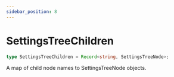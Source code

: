 ```yaml
---
sidebar_position: 8
---
```


# SettingsTreeChildren

```typescript
type SettingsTreeChildren = Record<string, SettingsTreeNode>;
```

A map of child node names to SettingsTreeNode objects.
